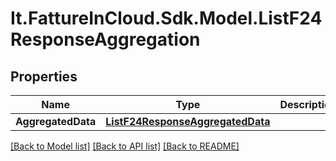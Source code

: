 # It.FattureInCloud.Sdk.Model.ListF24ResponseAggregation

## Properties

Name | Type | Description | Notes
------------ | ------------- | ------------- | -------------
**AggregatedData** | [**ListF24ResponseAggregatedData**](ListF24ResponseAggregatedData.md) |  | [optional] 

[[Back to Model list]](../README.md#documentation-for-models) [[Back to API list]](../README.md#documentation-for-api-endpoints) [[Back to README]](../README.md)

